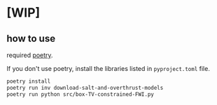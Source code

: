 # [WIP]

## how to use
required [poetry](https://python-poetry.org/).

If you don't use poetry, install the libraries listed in `pyproject.toml` file.

```bash
poetry install
poetry run inv download-salt-and-overthrust-models
poetry run python src/box-TV-constrained-FWI.py
```